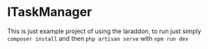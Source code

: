 # ITaskManager

This is just example project of using the laraddon, to run just simply `composer install` and then `php artisan serve` with `npm run dev`
